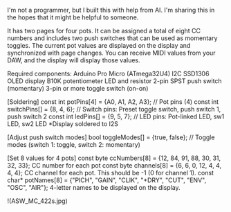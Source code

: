 I'm not a programmer, but I built this with help from AI. I'm sharing this in the hopes that it might be helpful to someone.

It has two pages for four pots. It can be assigned a total of eight CC numbers and includes two push switches that can be used as momentary toggles.
The current pot values ​​are displayed on the display and synchronized with page changes.
You can receive MIDI values ​​from your DAW, and the display will display those values.

Required components:
Arduino Pro Micro (ATmega32U4)
I2C SSD1306 OLED display
B10K potentiometer
LED and resistor
2-pin SPST push switch (momentary)
3-pin or more toggle switch (on-on)

[Soldering]
const int potPins[4] = {A0, A1, A2, A3}; // Pot pins (4)
const int switchPins[] = {8, 4, 6}; // Switch pins: Preset toggle switch, push switch 1, push switch 2
const int ledPins[] = {9, 5, 7}; // LED pins: Pot-linked LED, sw1 LED, sw2 LED
*Display soldered to I2S

[Adjust push switch modes]
bool toggleModes[] = {true, false}; // Toggle modes (switch 1: toggle, switch 2: momentary)

[Set 8 values ​​for 4 pots]
const byte ccNumbers[8] = {12, 84, 91, 88, 30, 31, 32, 33}; CC number for each pot
const byte channels[8] = {6, 6, 0, 12, 4, 4, 4, 4}; CC channel for each pot. This should be -1 (0 for channel 1).
const char* potNames[8] = {"PICH", "GAIN", "CLIK", "+DRY", "CUT", "ENV", "OSC", "AIR"}; 4-letter names to be displayed on the display.

!(ASW_MC_422s.jpg)

